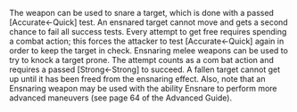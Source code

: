 The weapon can be used to snare a target, which is done with a passed [Accurate←Quick] test. An ensnared target cannot move and gets a second chance to fail all success tests. Every attempt to get free requires spending a combat action; this forces the attacker to test [Accurate←Quick] again in order to keep the target in check.
Ensnaring melee weapons can be used to try to knock a target prone. The attempt counts as a com bat action and requires a passed [Strong←Strong] to succeed. A fallen target cannot get up until it has been freed from the ensnaring effect.
Also, note that an Ensnaring weapon may be used with the ability Ensnare to perform more advanced maneuvers (see page 64 of the Advanced Guide).